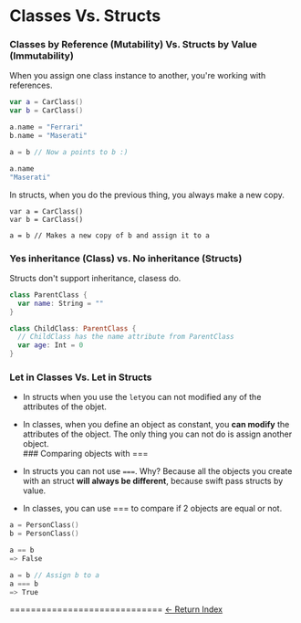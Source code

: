 # Classes Vs. Structs

### Classes by Reference (Mutability) Vs. Structs by Value (Immutability)

When you assign one class instance to another, you're working with references.

```Swift
var a = CarClass()
var b = CarClass()

a.name = "Ferrari"
b.name = "Maserati"

a = b // Now a points to b :)

a.name
"Maserati"
```

In structs, when you do the previous thing, you always make a new copy.

```
var a = CarClass()
var b = CarClass()

a = b // Makes a new copy of b and assign it to a
```

### Yes inheritance (Class) vs. No inheritance (Structs)

Structs don't support inheritance, clasess do.

```Swift
class ParentClass {
  var name: String = ""
}

class ChildClass: ParentClass {
  // ChildClass has the name attribute from ParentClass
  var age: Int = 0
}
```

### Let in Classes Vs. Let in Structs

- In structs when you use the `let`you can not modified any of the attributes of the objet.

- In classes, when you define an object as constant, you **can modify** the attributes of the object. The only thing you can not do is assign another object.  
### Comparing objects with ===

- In structs you can not use `===`. Why? Because all the objects you create with an struct **will always be different**, because swift pass structs by value.

- In classes, you can use === to compare if 2 objects are equal or not.

```Swift
a = PersonClass()
b = PersonClass()

a == b
=> False

a = b // Assign b to a
a === b
=> True
```


=============================
[<- Return Index](/README.md)
